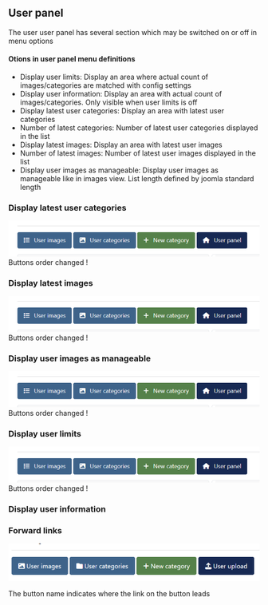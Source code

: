 ## User panel

The user user panel has several section which may be switched on or off in menu options


#### Otions in user panel menu definitions

* Display user limits: Display an area where actual count of images/categories are matched with config settings
* Display user information: Display an area with actual count of images/categories. Only visible when user limits is off
* Display latest user categories: Display an area with latest user categories
* Number of latest categories: Number of latest user categories displayed in the list
* Display latest images: Display an area with latest user images 
* Number of latest images:  Number of latest user images displayed in the list
* Display user images as manageable: Display user images as manageable like in images view. List length defined by joomla standard length



###  Display latest user categories


![User panel(part XXX )](https://github.com/ThomasFinnern/JoomGallery_fith_dev/blob/main/.jg_dev_doc/jg_4x/images/site.UserUpload/upload.forwardLinks.en.png?raw=true  "")
Buttons order changed !

###  Display latest images


![User panel(complete)](https://github.com/ThomasFinnern/JoomGallery_fith_dev/blob/main/.jg_dev_doc/jg_4x/images/site.UserUpload/upload.forwardLinks.en.png?raw=true  "")
Buttons order changed !

###  Display user images as manageable


![User panel(complete)](https://github.com/ThomasFinnern/JoomGallery_fith_dev/blob/main/.jg_dev_doc/jg_4x/images/site.UserUpload/upload.forwardLinks.en.png?raw=true  "")
Buttons order changed !


###  Display user limits


![User panel(complete)](https://github.com/ThomasFinnern/JoomGallery_fith_dev/blob/main/.jg_dev_doc/jg_4x/images/site.UserUpload/upload.forwardLinks.en.png?raw=true  "")
Buttons order changed !

###  Display user information






### Forward links

![User panel links](https://github.com/ThomasFinnern/JoomGallery_fith_dev/blob/main/.jg_dev_doc/jg_4x/images/site.UserUpload/userPanel.forwardLinks.en.png?raw=true  "")

The button name indicates where the link on the button leads

